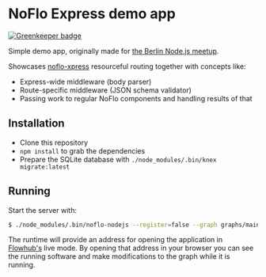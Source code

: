 NoFlo Express demo app
======================

[![Greenkeeper badge](https://badges.greenkeeper.io/bergie/xpress-demo.svg)](https://greenkeeper.io/)

Simple demo app, originally made for [the Berlin Node.js meetup](https://www.meetup.com/Node-js-Meetup-Berlin/events/238051786/).

Showcases [noflo-xpress](https://github.com/noflo/noflo-xpress) resourceful routing together with concepts like:

* Express-wide middleware (body parser)
* Route-specific middleware (JSON schema validator)
* Passing work to regular NoFlo components and handling results of that

## Installation

* Clone this repository
* `npm install` to grab the dependencies
* Prepare the SQLite database with `./node_modules/.bin/knex migrate:latest`

## Running

Start the server with:

```bash
$ ./node_modules/.bin/noflo-nodejs --register=false --graph graphs/main.json --secret=<some secret>
```

The runtime will provide an address for opening the application in [Flowhub's](https://flowhub.io/) live mode. By opening that address in your browser you can see the running software and make modifications to the graph while it is running.
